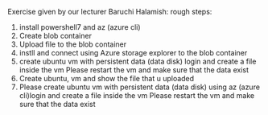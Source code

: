 Exercise given by our lecturer Baruchi Halamish:
rough steps:
1. install powershell7 and az (azure cli)
2. Create blob container
3. Upload file to the blob container
4. instll and connect using Azure storage explorer to the blob container
5.  create ubuntu vm with persistent data (data disk) login and create a file inside the vm Please restart the vm and make sure that the data exist
6.  Create ubuntu, vm and show the file that u uploaded
7.  Please create ubuntu vm with persistent data (data disk)  using az (azure cli)login and create a file inside the vm Please restart the vm and make sure that the data exist
